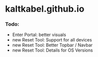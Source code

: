 # kaltkabel.github.io

### Todo:
- Enter Portal: better visuals
- new Reset Tool: Support for all devices
- new Reset Tool: Better Topbar / Navbar
- new Reset Tool: Details for OS Versions
